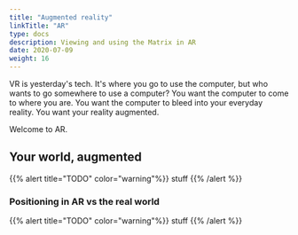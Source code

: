 ```yaml
---
title: "Augmented reality"
linkTitle: "AR"
type: docs
description: Viewing and using the Matrix in AR
date: 2020-07-09
weight: 16
---
```

VR is yesterday's tech. It's where you go to use the computer, but who wants to go somewhere to use a computer? You want the computer to come to where you are. You want the computer to bleed into your everyday reality. You want your reality augmented.

Welcome to AR.

## Your world, augmented

{{% alert title="TODO" color="warning"%}}
stuff
{{% /alert %}}

### Positioning in AR vs the real world

{{% alert title="TODO" color="warning"%}}
stuff
{{% /alert %}}